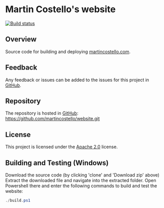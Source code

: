 # Martin Costello's website

[![Build status](https://github.com/martincostello/website/workflows/build/badge.svg?branch=main&event=push)](https://github.com/martincostello/website/actions?query=workflow%3Abuild+branch%3Amain+event%3Apush)

## Overview

Source code for building and deploying [martincostello.com](https://martincostello.com/).

## Feedback

Any feedback or issues can be added to the issues for this project in [GitHub](https://github.com/martincostello/website/issues).

## Repository

The repository is hosted in [GitHub](https://github.com/martincostello/website): https://github.com/martincostello/website.git

## License

This project is licensed under the [Apache 2.0](https://github.com/martincostello/website/blob/main/LICENSE) license.

## Building and Testing (Windows)

Download the source code (by clicking 'clone' and 'Download zip' above)
Extract the downloaded file and navigate into the extracted folder.
Open Powershell there and enter the following commands to build and test the website:

```powershell
./build.ps1
```
